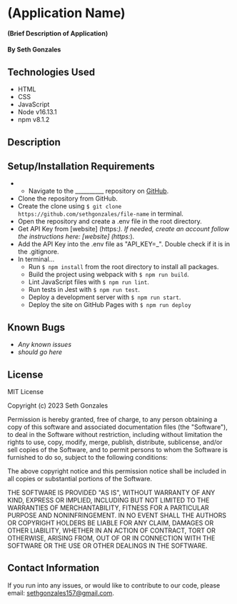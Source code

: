 # (Application Name)

#### (Brief Description of Application)

#### By Seth Gonzales

## Technologies Used

* HTML
* CSS 
* JavaScript
* Node v16.13.1
* npm v8.1.2

## Description

## Setup/Installation Requirements

* * Navigate to the __________ repository on [GitHub](https://github.com/sethgonzales/file-name).
* Clone the repository from GitHub.
* Create the clone using `$ git clone https://github.com/sethgonzales/file-name` in terminal.
* Open the repository and create a .env file in the root directory.
* Get API Key from [website] (https:_). If needed, create an account follow the instructions here: [website] (https:_).
* Add the API Key into the .env file as "API_KEY=_". Double check if it is in the .gitignore.
* In terminal...
  * Run `$ npm install` from the root directory to install all packages.
  * Build the project using webpack with `$ npm run build`.
  * Lint JavaScript files with `$ npm run lint`.
  * Run tests in Jest with `$ npm run test`.
  * Deploy a development server with `$ npm run start`.
  * Deploy the site on GitHub Pages with `$ npm run deploy`

## Known Bugs

* _Any known issues_
* _should go here_

## License

MIT License

Copyright (c) 2023 Seth Gonzales

Permission is hereby granted, free of charge, to any person obtaining a copy
of this software and associated documentation files (the "Software"), to deal
in the Software without restriction, including without limitation the rights
to use, copy, modify, merge, publish, distribute, sublicense, and/or sell
copies of the Software, and to permit persons to whom the Software is
furnished to do so, subject to the following conditions:

The above copyright notice and this permission notice shall be included in all
copies or substantial portions of the Software.

THE SOFTWARE IS PROVIDED "AS IS", WITHOUT WARRANTY OF ANY KIND, EXPRESS OR
IMPLIED, INCLUDING BUT NOT LIMITED TO THE WARRANTIES OF MERCHANTABILITY,
FITNESS FOR A PARTICULAR PURPOSE AND NONINFRINGEMENT. IN NO EVENT SHALL THE
AUTHORS OR COPYRIGHT HOLDERS BE LIABLE FOR ANY CLAIM, DAMAGES OR OTHER
LIABILITY, WHETHER IN AN ACTION OF CONTRACT, TORT OR OTHERWISE, ARISING FROM,
OUT OF OR IN CONNECTION WITH THE SOFTWARE OR THE USE OR OTHER DEALINGS IN THE
SOFTWARE.

## Contact Information

If you run into any issues, or would like to contribute to our code, please email: sethgonzales157@gmail.com.